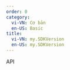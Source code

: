 ```yaml
---
order: 0
category:
  vi-VN: Cơ bản 
  en-US: Basic
title: 
  vi-VN: my.SDKVersion
  en-US: my.SDKVersion
---
```


API